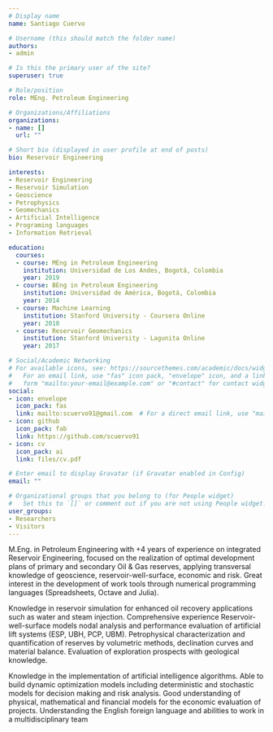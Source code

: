 ```yaml
---
# Display name
name: Santiago Cuervo

# Username (this should match the folder name)
authors:
- admin

# Is this the primary user of the site?
superuser: true

# Role/position
role: MEng. Petroleum Engineering

# Organizations/Affiliations
organizations:
- name: []
  url: ""

# Short bio (displayed in user profile at end of posts)
bio: Reservoir Engineering

interests:
- Reservoir Engineering
- Reservoir Simulation
- Geoscience
- Petrophysics
- Geomechanics
- Artificial Intelligence
- Programing languages
- Information Retrieval

education:
  courses:
  - course: MEng in Petroleum Engineering
    institution: Universidad de Los Andes, Bogotá, Colombia
    year: 2019
  - course: BEng in Petroleum Engineering
    institution: Universidad de América, Bogotá, Colombia
    year: 2014
  - course: Machine Learning
    institution: Stanford University - Coursera Online
    year: 2018
  - course: Reservoir Geomechanics
    institution: Stanford University - Lagunita Online
    year: 2017  

# Social/Academic Networking
# For available icons, see: https://sourcethemes.com/academic/docs/widgets/#icons
#   For an email link, use "fas" icon pack, "envelope" icon, and a link in the
#   form "mailto:your-email@example.com" or "#contact" for contact widget.
social:
- icon: envelope
  icon_pack: fas
  link: mailto:scuervo91@gmail.com  # For a direct email link, use "mailto:test@example.org".
- icon: github
  icon_pack: fab
  link: https://github.com/scuervo91
- icon: cv
  icon_pack: ai
  link: files/cv.pdf

# Enter email to display Gravatar (if Gravatar enabled in Config)
email: ""

# Organizational groups that you belong to (for People widget)
#   Set this to `[]` or comment out if you are not using People widget.  
user_groups:
- Researchers
- Visitors
---
```


M.Eng. in Petroleum Engineering with +4 years of experience on integrated Reservoir Engineering, focused on the realization of optimal development plans of primary and secondary Oil & Gas reserves, applying transversal knowledge of geoscience, reservoir-well-surface, economic and risk. Great interest in the development of work tools through numerical programming languages (Spreadsheets, Octave and Julia).

Knowledge in reservoir simulation for enhanced oil recovery applications such as water and steam injection. Comprehensive experience Reservoir-well-surface models nodal analysis and performance evaluation of artificial lift systems (ESP, UBH, PCP, UBM). Petrophysical characterization and quantification of reserves by volumetric methods, declination curves and material balance. Evaluation of exploration prospects with geological knowledge.

Knowledge in the implementation of artificial intelligence algorithms. Able to build dynamic optimization models including deterministic and stochastic models for decision making and risk analysis. Good understanding of physical, mathematical and financial models for the economic evaluation of projects. Understanding the English foreign language and abilities to work in a multidisciplinary team
